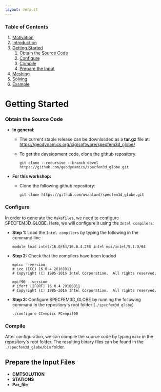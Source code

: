 ```yaml
---
layout: default
---
```


### Table of Contents
1. [Motivation](/index.md)
2. [Introduction](/intro_specfem.md)
3. [Getting Started](/getting_started.md)
    1. [Obtain the Source Code](#source_code)
    2. [Configure](#configuration)
    3. [Compile](#compilation)
    4. [Prepare the Input](#prepare_input)
4. [Meshing](/mesh.md)
5. [Solving](/solve.md)
6. [Example](/example.md)

# Getting Started

### Obtain the Source Code <a name="source_code"></a>

* **In general:**
  * The current stable release can be downloaded as a **tar.gz** file at:
  https://geodynamics.org/cig/software/specfem3d_globe/

  * To get the development code, clone the github repository:

        git clone --recursive --branch devel https://github.com/geodynamics/specfem3d_globe.git
    


* **For this workshop:**
  * Clone the following github repository:
  
        git clone https://github.com/uvaaland/specfem3d_globe.git



### Configure <a name="configuration"></a>
In order to generate the `Makefile`s, we need to configure SPECFEM3D_GLOBE. Here, we will configure it using the `Intel compilers`:

* **Step 1:** Load the `Intel compilers` by typing the following in the command line

      module load intel/16.0/64/16.0.4.258 intel-mpi/intel/5.1.3/64 
  
* **Step 2:** Check that the compilers have been loaded

      mpicc --version
      # icc (ICC) 16.0.4 20160811
      # Copyright (C) 1985-2016 Intel Corporation.  All rights reserved.
      
      mpif90 --version
      # ifort (IFORT) 16.0.4 20160811
      # Copyright (C) 1985-2016 Intel Corporation.  All rights reserved.


* **Step 3:** Configure SPECFEM3D_GLOBE by running the following command in the repository's root folder (`./specfem3d_globe`)

      ./configure CC=mpicc FC=mpif90

### Compile <a name="compilation"></a>
After configuration, we can compile the source code by typing `make` in the repository's root folder. The resulting binary files can be found in the `./specfem3d_globe/bin` folder.


## Prepare the Input Files <a name="prepare_input"></a>
* **CMTSOLUTION**
* **STATIONS**
* **Par_file**
